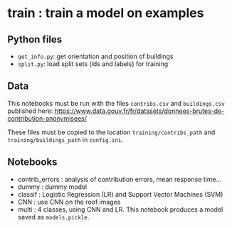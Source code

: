 # train : train a model on examples

## Python files

* `get_info.py`: get orientation and position of buildings
* `split.py`: load split sets (ids and labels) for training

## Data

This notebooks must be run with the files `contribs.csv` and `buildings.csv` published here: https://www.data.gouv.fr/fr/datasets/donnees-brutes-de-contribution-anonymisees/

These files must be copied to the location `training/contribs_path` and `training/buildings_path` in `config.ini`. 

## Notebooks

* contrib_errors : analysis of contribution errors, mean response time...
* dummy : dummy model
* classif : Logistic Regression (LR) and Support Vector Machines (SVM)
* CNN : use CNN on the roof images
* multi : 4 classes, using CNN and LR. This notebook produces a model saved as `models.pickle`.

